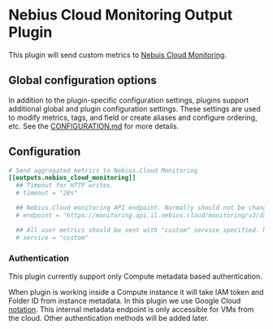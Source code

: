 # Nebius Cloud Monitoring Output Plugin

This plugin will send custom metrics to
[Nebuis Cloud Monitoring](https://nebius.com/il/services/monitoring).

## Global configuration options <!-- @/docs/includes/plugin_config.md -->

In addition to the plugin-specific configuration settings, plugins support
additional global and plugin configuration settings. These settings are used to
modify metrics, tags, and field or create aliases and configure ordering, etc.
See the [CONFIGURATION.md][CONFIGURATION.md] for more details.

[CONFIGURATION.md]: ../../../docs/CONFIGURATION.md#plugins

## Configuration

```toml @sample.conf
# Send aggregated metrics to Nebius.Cloud Monitoring
[[outputs.nebius_cloud_monitoring]]
  ## Timeout for HTTP writes.
  # timeout = "20s"

  ## Nebius.Cloud monitoring API endpoint. Normally should not be changed
  # endpoint = "https://monitoring.api.il.nebius.cloud/monitoring/v2/data/write"

  ## All user metrics should be sent with "custom" service specified. Normally should not be changed
  # service = "custom"
```

### Authentication

This plugin currently support only Compute metadata based authentication.

When plugin is working inside a Compute instance it will take IAM token and
Folder ID from instance metadata. In this plugin we use Google Cloud [notation](https://nebius.com/il/docs/compute/operations/vm-info/get-info#gce-metadata). This internal metadata endpoint is only accessible for VMs from the cloud.
Other authentication methods will be added later.
